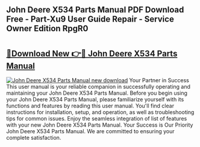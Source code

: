 ## John Deere X534 Parts Manual PDF Download Free - Part-Xu9 User Guide Repair - Service Owner Edition RpgR0

# <h2><a href="http://bc86584.oget.top/?id=John+Deere+X534+Parts+Manual">🔗Download New 👉🔴 John Deere X534 Parts Manual</a></h2>

[![John Deere X534 Parts Manual new download](https://i.imgur.com/5g1atiW.png)](http://bc86584.oget.top/?id=John+Deere+X534+Parts+Manual)
Your Partner in Success This user manual is your reliable companion in successfully operating and maintaining your John Deere X534 Parts Manual. Before you begin using your John Deere X534 Parts Manual, please familiarize yourself with its functions and features by reading this user manual. You'll find clear instructions for installation, setup, and operation, as well as troubleshooting tips for common issues. Enjoy the seamless integration of list of features with your new John Deere X534 Parts Manual. Your Success is Our Priority John Deere X534 Parts Manual. We are committed to ensuring your complete satisfaction.
